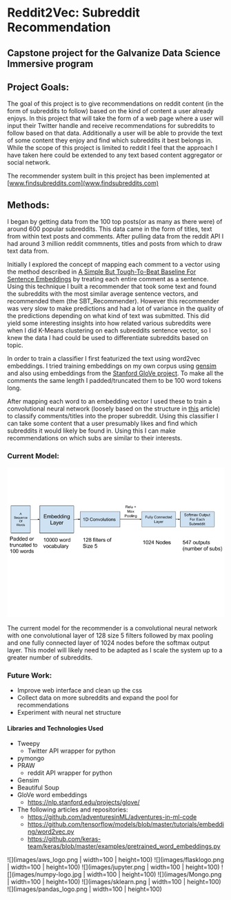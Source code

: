# Reddit2Vec: Subreddit Recommendation

## Capstone project for the Galvanize Data Science Immersive program

## Project Goals:
The goal of this project is to give recommendations on reddit content (in the form of subreddits to follow) based on the kind of content a user already enjoys. In this project that will take the form of a web page where a user will input their Twitter handle and receive recommendations for subreddits to follow based on that data. Additionally a user will be able to provide the text of some content they enjoy and find which subreddits it best belongs in. While the scope of this project is limited to reddit I feel that the approach I have taken here could be extended to any text based content aggregator or social network.

The recommender system built in this project has been implemented at [www.findsubreddits.com](www.findsubreddits.com)


## Methods:
I began by getting data from the 100 top posts(or as many as there were) of around 600 popular subreddits. This data came in the form of titles, text from within text posts and comments. After pulling data from the reddit API I had around 3 million reddit commnents, titles and posts from which to draw text data from.

Initially I explored the concept of mapping each comment to a vector using the method described in [A Simple But Tough-To-Beat Baseline For Sentence Embeddings](https://openreview.net/pdf?id=SyK00v5xx) by treating each entire comment as a sentence. Using this technique I built a recommender that took some text and found the subreddits with the most similar average sentence vectors, and recommended them (the SBT_Recommender). However this recommender was very slow to make predictions and had a lot of variance in the quality of the predictions depending on what kind of text was submitted. This did yield some interesting insights into how related various subreddits were when I did K-Means clustering on each subreddits sentence vector, so I knew the data I had could be used to differentiate subreddits based on topic.

In order to train a classifier I first featurized the text using word2vec embeddings. I tried training embeddings on my own corpus using [gensim](https://radimrehurek.com/gensim/models/word2vec.html) and also using embeddings from the [Stanford GloVe project](https://nlp.stanford.edu/projects/glove/). To make all the comments the same length I padded/truncated them to be 100 word tokens long.



After mapping each word to an embedding vector I used these to train a convolutional neural network (loosely based on the structure in [this](https://blog.keras.io/using-pre-trained-word-embeddings-in-a-keras-model.html) article) to classify comments/titles into the proper subreddit. Using this classifier I can take some content that a user presumably likes and find which subreddits it would likely be found in. Using this I can make recommendations on which subs are similar to their interests.

### Current Model:
![](images/modeldiagram.png)

The current model for the recommender is a convolutional neural network with one convolutional layer of 128 size 5 filters followed by max pooling and one fully connected layer of 1024 nodes before the softmax output layer. This model will likely need to be adapted as I scale the system up to a greater number of subreddits.

### Future Work:
* Improve web interface and clean up the css
* Collect data on more subreddits and expand the pool for recommendations
* Experiment with neural net structure


#### Libraries  and Technologies Used
* Tweepy
    * Twitter API wrapper for python
* pymongo
* PRAW
    * reddit API wrapper for python
* Gensim
* Beautiful Soup
* GloVe word embeddings
    * https://nlp.stanford.edu/projects/glove/
* The following articles and repositories:
    * https://github.com/adventuresinML/adventures-in-ml-code
    * https://github.com/tensorflow/models/blob/master/tutorials/embedding/word2vec.py
    * https://github.com/keras-team/keras/blob/master/examples/pretrained_word_embeddings.py

![](images/aws_logo.png | width=100 | height=100) ![](images/flasklogo.png | width=100 | height=100)
![](images/jupyter.png | width=100 | height=100) ![](images/numpy-logo.jpg | width=100 | height=100)
![](images/Mongo.png | width=100 | height=100) ![](images/sklearn.png | width=100 | height=100)
![](images/pandas_logo.png | width=100 | height=100)
